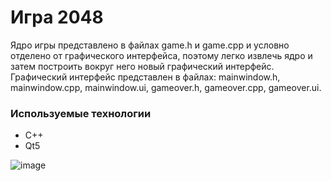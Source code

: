 # Игра 2048
  
  Ядро игры представлено в файлах game.h и game.cpp и условно отделено от графического интерфейса, поэтому легко извлечь ядро и затем построить вокруг него новый графический интерфейс. Графический интерфейс представлен в файлах: mainwindow.h, mainwindow.cpp, mainwindow.ui, gameover.h, gameover.cpp, gameover.ui.
  
### Используемые технологии
  
  - C++
  - Qt5

![image](https://user-images.githubusercontent.com/100941131/161746818-7136f307-3ec5-45f6-83c9-88d8e7bb8358.png)
